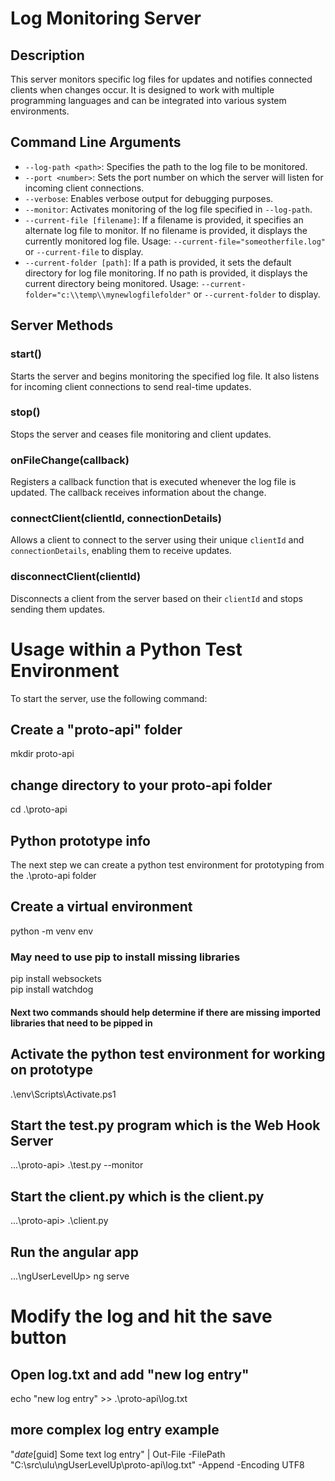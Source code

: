 # Log Monitoring Server

## Description
This server monitors specific log files for updates and notifies connected clients when changes occur. It is designed to work with multiple programming languages and can be integrated into various system environments.

## Command Line Arguments
- `--log-path <path>`: Specifies the path to the log file to be monitored.
- `--port <number>`: Sets the port number on which the server will listen for incoming client connections.
- `--verbose`: Enables verbose output for debugging purposes.
- `--monitor`: Activates monitoring of the log file specified in `--log-path`.
- `--current-file [filename]`: If a filename is provided, it specifies an alternate log file to monitor. If no filename is provided, it displays the currently monitored log file. Usage: `--current-file="someotherfile.log"` or `--current-file` to display.
- `--current-folder [path]`: If a path is provided, it sets the default directory for log file monitoring. If no path is provided, it displays the current directory being monitored. Usage: `--current-folder="c:\\temp\\mynewlogfilefolder"` or `--current-folder` to display.

## Server Methods
### start()
Starts the server and begins monitoring the specified log file. It also listens for incoming client connections to send real-time updates.

### stop()
Stops the server and ceases file monitoring and client updates.

### onFileChange(callback)
Registers a callback function that is executed whenever the log file is updated. The callback receives information about the change.

### connectClient(clientId, connectionDetails)
Allows a client to connect to the server using their unique `clientId` and `connectionDetails`, enabling them to receive updates.

### disconnectClient(clientId)
Disconnects a client from the server based on their `clientId` and stops sending them updates.

# Usage within a Python Test Environment
To start the server, use the following command:

## Create a "proto-api" folder
mkdir proto-api

## change directory to your proto-api folder
cd .\proto-api

## Python prototype info
The next step we can create a python test environment for prototyping
from the .\proto-api folder

## Create a virtual environment
python -m venv env

### May need to use pip to install missing libraries

pip install websockets<br />
pip install watchdog<be />

#### Next two commands should help determine if there are missing imported libraries that need to be pipped in

## Activate the python test environment for working on prototype
.\env\Scripts\Activate.ps1

## Start the test.py program which is the Web Hook Server
...\proto-api> .\test.py --monitor

## Start the client.py which is the client.py
...\proto-api> .\client.py

## Run the angular app
...\ngUserLevelUp> ng serve

# Modify the log and hit the save button
## Open log.txt and add "new log entry"
echo "new log entry" >> .\proto-api\log.txt

## more complex log entry example
"$date [$guid] Some text log entry" | Out-File -FilePath "C:\src\ulu\ngUserLevelUp\proto-api\log.txt" -Append -Encoding UTF8

